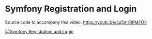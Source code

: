 # Symfony Registration and Login

Source code to accompany this video: https://youtu.be/cq5mr8PMFO4

[![Symfony Registration and Login](https://img.youtube.com/vi/cq5mr8PMFO4/0.jpg)](https://youtu.be/cq5mr8PMFO4)
